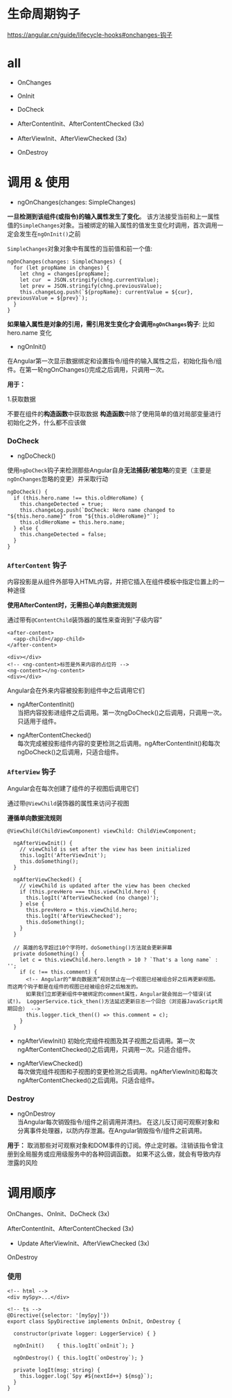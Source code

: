 生命周期钩子
=======

https://angular.cn/guide/lifecycle-hooks#onchanges-钩子

# all


- OnChanges

- OnInit

- DoCheck

- AfterContentInit、AfterContentChecked (3x)

- AfterViewInit、AfterViewChecked (3x)

- OnDestroy

# 调用 & 使用
- ngOnChanges(changes: SimpleChanges)

**一旦检测到该组件(或指令)的输入属性发生了变化**。 该方法接受当前和上一属性值的`SimpleChanges`对象。当被绑定的输入属性的值发生变化时调用，首次调用一定会发生在`ngOnInit()`之前

`SimpleChanges`对象对象中有属性的当前值和前一个值:

```
ngOnChanges(changes: SimpleChanges) {
  for (let propName in changes) {
    let chng = changes[propName];
    let cur  = JSON.stringify(chng.currentValue);
    let prev = JSON.stringify(chng.previousValue);
    this.changeLog.push(`${propName}: currentValue = ${cur}, previousValue = ${prev}`);
  }
}
```

**如果输入属性是对象的引用，需引用发生变化才会调用`ngOnChanges`钩子**: 比如hero.name 变化

- ngOnInit()

在Angular第一次显示数据绑定和设置指令/组件的输入属性之后，初始化指令/组件。在第一轮ngOnChanges()完成之后调用，只调用一次。

**用于：**

1.获取数据

不要在组件的**构造函数**中获取数据
**构造函数**中除了使用简单的值对局部变量进行初始化之外，什么都不应该做

### DoCheck

- ngDoCheck()

使用`ngDoCheck`钩子来检测那些Angular自身**无法捕获/被忽略**的变更（主要是`ngOnChanges`忽略的变更）并采取行动

```
ngDoCheck() {
  if (this.hero.name !== this.oldHeroName) {
    this.changeDetected = true;
    this.changeLog.push(`DoCheck: Hero name changed to "${this.hero.name}" from "${this.oldHeroName}"`);
    this.oldHeroName = this.hero.name;
  } else {
    this.changeDetected = false;
  }
}
```

### `AfterContent` 钩子

内容投影是从组件外部导入HTML内容，并把它插入在组件模板中指定位置上的一种途径

**使用AfterContent时，无需担心单向数据流规则**

通过带有`@ContentChild`装饰器的属性来查询到“子级内容”

```
<after-content>
  <app-child></app-child>
</after-content>

<div></div>
<!-- <ng-content>标签是外来内容的占位符 -->
<ng-content></ng-content>
<div></div>

```

Angular会在外来内容被投影到组件中之后调用它们

- ngAfterContentInit()	
当把内容投影进组件之后调用。第一次ngDoCheck()之后调用，只调用一次。只适用于组件。

- ngAfterContentChecked()	
每次完成被投影组件内容的变更检测之后调用。ngAfterContentInit()和每次ngDoCheck()之后调用，只适合组件。


### `AfterView` 钩子

Angular会在每次创建了组件的子视图后调用它们

通过带`@ViewChild`装饰器的属性来访问子视图

**遵循单向数据流规则**

```
@ViewChild(ChildViewComponent) viewChild: ChildViewComponent;

  ngAfterViewInit() {
    // viewChild is set after the view has been initialized
    this.logIt('AfterViewInit');
    this.doSomething();
  }

  ngAfterViewChecked() {
    // viewChild is updated after the view has been checked
    if (this.prevHero === this.viewChild.hero) {
      this.logIt('AfterViewChecked (no change)');
    } else {
      this.prevHero = this.viewChild.hero;
      this.logIt('AfterViewChecked');
      this.doSomething();
    }
  }
  
  // 英雄的名字超过10个字符时，doSomething()方法就会更新屏幕
  private doSomething() {
    let c = this.viewChild.hero.length > 10 ? `That's a long name` : '';
    if (c !== this.comment) {
      <!-- Angular的“单向数据流”规则禁止在一个视图已经被组合好之后再更新视图。 而这两个钩子都是在组件的视图已经被组合好之后触发的。
      如果我们立即更新组件中被绑定的comment属性，Angular就会抛出一个错误(试试!)。 LoggerService.tick_then()方法延迟更新日志一个回合（浏览器JavaScript周期回合） -->
      this.logger.tick_then(() => this.comment = c);
    }
  }
```

- ngAfterViewInit()	
初始化完组件视图及其子视图之后调用。第一次ngAfterContentChecked()之后调用，只调用一次。只适合组件。

- ngAfterViewChecked()	
每次做完组件视图和子视图的变更检测之后调用。ngAfterViewInit()和每次ngAfterContentChecked()之后调用。只适合组件。

### Destroy

- ngOnDestroy	
当Angular每次销毁指令/组件之前调用并清扫。 在这儿反订阅可观察对象和分离事件处理器，以防内存泄漏。在Angular销毁指令/组件之前调用。

**用于：**
 取消那些对可观察对象和DOM事件的订阅。停止定时器。注销该指令曾注册到全局服务或应用级服务中的各种回调函数。 如果不这么做，就会有导致内存泄露的风险


# 调用顺序

OnChanges、OnInit、DoCheck (3x)

AfterContentInit、AfterContentChecked (3x)

- Update
AfterViewInit、AfterViewChecked (3x)

OnDestroy

### 使用

```
<!-- html -->
<div mySpy>...</div>

<!-- ts -->
@Directive({selector: '[mySpy]'})
export class SpyDirective implements OnInit, OnDestroy {

  constructor(private logger: LoggerService) { }

  ngOnInit()    { this.logIt(`onInit`); }

  ngOnDestroy() { this.logIt(`onDestroy`); }

  private logIt(msg: string) {
    this.logger.log(`Spy #${nextId++} ${msg}`);
  }
}
```


